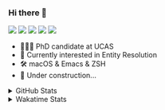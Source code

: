 ### Hi there 👋

[![](https://img.shields.io/badge/-Email-325180?logo=maildotru&logoColor=white&style=flat-square)](mailto:hi@wang.tianshu.me)
[![](https://img.shields.io/badge/-GitHub-black?logo=GitHub&style=flat-square)](https://github.com/tshu-w)
[![](https://img.shields.io/badge/-Telegram-26a5e4?labelColor=fafafa&logo=telegram&style=flat-square)](https://t.me/tshu_w) 
[![](https://img.shields.io/badge/-Twitter-1da1f2?logo=Twitter&logoColor=white&style=flat-square)](https://twitter.com/tshu_w)
[![](https://komarev.com/ghpvc/?username=tshu-w&color=blueviolet&style=flat-square)]()



- 🧑🏻‍🎓 PhD candidate at UCAS
- 🔭 Currently interested in Entity Resolution
- 🛠 macOS & Emacs & ZSH
- 🚧 Under construction...

<details>

<summary>GitHub Stats</summary>

![Tianshu's GitHub stats](https://github-readme-stats.vercel.app/api?username=tshu-w&show_icons=true&theme=buefy&count_private=true)
  
</details>


<details>
  <summary>Wakatime Stats</summary>

  Currently, files accessed by tramp cannot be tracked by wakatime, see https://github.com/wakatime/wakatime-mode/issues/27
  <br>
  
<!--START_SECTION:waka-->
![Code Time](http://img.shields.io/badge/Code%20Time-0%20secs-blue)

**I'm an Early 🐤** 

```text
🌞 Morning    69 commits     ████░░░░░░░░░░░░░░░░░░░░░   17.38% 
🌆 Daytime    215 commits    █████████████░░░░░░░░░░░░   54.16% 
🌃 Evening    109 commits    ██████░░░░░░░░░░░░░░░░░░░   27.46% 
🌙 Night      4 commits      ░░░░░░░░░░░░░░░░░░░░░░░░░   1.01%

```
📅 **I'm Most Productive on Tuesday** 

```text
Monday       60 commits     ███░░░░░░░░░░░░░░░░░░░░░░   15.11% 
Tuesday      110 commits    ███████░░░░░░░░░░░░░░░░░░   27.71% 
Wednesday    48 commits     ███░░░░░░░░░░░░░░░░░░░░░░   12.09% 
Thursday     37 commits     ██░░░░░░░░░░░░░░░░░░░░░░░   9.32% 
Friday       55 commits     ███░░░░░░░░░░░░░░░░░░░░░░   13.85% 
Saturday     50 commits     ███░░░░░░░░░░░░░░░░░░░░░░   12.59% 
Sunday       37 commits     ██░░░░░░░░░░░░░░░░░░░░░░░   9.32%

```


📊 **This Week I Spent My Time On** 

```text
💬 Programming Languages: 
sh                       18 hrs 9 mins       ██████████████░░░░░░░░░░░   57.33% 
Org                      6 hrs 19 mins       █████░░░░░░░░░░░░░░░░░░░░   19.97% 
Bash                     5 hrs 10 mins       ████░░░░░░░░░░░░░░░░░░░░░   16.34% 
Emacs Lisp               1 hr 23 mins        █░░░░░░░░░░░░░░░░░░░░░░░░   4.42% 
Python                   19 mins             ░░░░░░░░░░░░░░░░░░░░░░░░░   1.03%

🔥 Editors: 
Zsh                      18 hrs 9 mins       ██████████████░░░░░░░░░░░   57.33% 
Emacs                    13 hrs 31 mins      ██████████░░░░░░░░░░░░░░░   42.67%

🐱‍💻 Projects: 
Terminal                 11 hrs 31 mins      █████████░░░░░░░░░░░░░░░░   36.41% 
Unknown Project          6 hrs 38 mins       █████░░░░░░░░░░░░░░░░░░░░   20.98% 
dotfiles                 4 hrs 38 mins       ███░░░░░░░░░░░░░░░░░░░░░░   14.63% 
universal-blocker        3 hrs 20 mins       ██░░░░░░░░░░░░░░░░░░░░░░░   10.54% 
xmdc                     1 hr 50 mins        █░░░░░░░░░░░░░░░░░░░░░░░░   5.79%

💻 Operating System: 
Mac                      26 hrs 5 mins       ████████████████████░░░░░   82.34% 
Linux                    5 hrs 35 mins       ████░░░░░░░░░░░░░░░░░░░░░   17.66%

```

**I Mostly Code in Python** 

```text
Python                   10 repos            ████████████░░░░░░░░░░░░░   47.62% 
HTML                     2 repos             ██░░░░░░░░░░░░░░░░░░░░░░░   9.52% 
Emacs Lisp               2 repos             ██░░░░░░░░░░░░░░░░░░░░░░░   9.52% 
JavaScript               2 repos             ██░░░░░░░░░░░░░░░░░░░░░░░   9.52% 
TeX                      2 repos             ██░░░░░░░░░░░░░░░░░░░░░░░   9.52%

```



 Last Updated on 26/07/2022 08:07:21 UTC
<!--END_SECTION:waka-->
</details>
